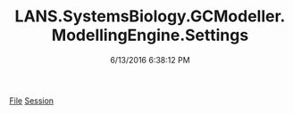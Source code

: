 ﻿---
title: LANS.SystemsBiology.GCModeller.ModellingEngine.Settings
date: 6/13/2016 6:38:12 PM
---

[File](T-LANS.SystemsBiology.GCModeller.ModellingEngine.Settings.File.html)
[Session](T-LANS.SystemsBiology.GCModeller.ModellingEngine.Settings.Session.html)
